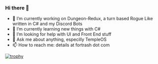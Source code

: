 ### Hi there 👋

- 🔭 I’m currently working on Dungeon-Redux, a turn based Rogue Like written in C# and my Discord Bots
- 🌱 I’m currently learning new things with C#
- 🤔 I’m looking for help with UI and Front End stuff
- 💬 Ask me about anything, especilly TempleOS
- 📫 How to reach me: details at fortrash dot com

[![trophy](https://github-profile-trophy.vercel.app/?username=Saious119&theme=matrix&row=1)](https://github.com/ryo-ma/github-profile-trophy)
